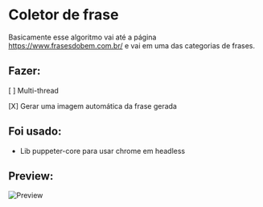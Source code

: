 # Coletor de frase

Basicamente esse algoritmo vai até a página https://www.frasesdobem.com.br/ e vai em uma das categorias de frases.

## Fazer:

[ ] Multi-thread

[X] Gerar uma imagem automática da frase gerada

## Foi usado:

- Lib puppeter-core para usar chrome em headless


## Preview:
![Preview](https://i.imgur.com/fymvXOX.gif)
